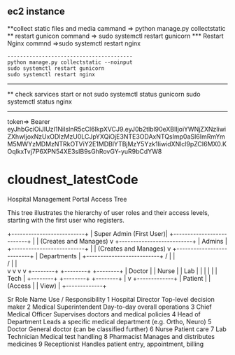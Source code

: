 ec2 instance
------------------------------------------------
**collect static files and media
     cammand =>  python manage.py collectstatic
 ** restart gunicon 
  command => sudo systemctl restart gunicorn
*** Restart Nginx
	commnd =>sudo systemctl restart nginx
	
	----------------------------------------
	python manage.py collectstatic --noinput
	sudo systemctl restart gunicorn
	sudo systemctl restart nginx
------------------------------------------------
** check sarvices start or not 
sudo systemctl status gunicorn
sudo systemctl status nginx
  
  
  
  --------------------------------
  token=>
   Bearer eyJhbGciOiJIUzI1NiIsInR5cCI6IkpXVCJ9.eyJ0b2tlbl90eXBlIjoiYWNjZXNzIiwiZXhwIjoxNzUxODIzMzU0LCJpYXQiOjE3NTE3ODAxNTQsImp0aSI6ImRmYmM5MWYzMDMzNTRkOTViY2E1MDBlYTBjMzY5Yzk1IiwidXNlcl9pZCI6MX0.KOqlkxTvj7P6XPN54XE3sIB9sGhRovGY-yuR9bCdYW8



# cloudnest_latestCode


Hospital Management Portal Access Tree

This tree illustrates the hierarchy of user roles and their access levels, starting with the first user who registers.

+--------------------------+
|  Super Admin (First User)|
+--------------------------+
      |
      |  (Creates and Manages)
      v
+--------------------------+
|          Admins          |
+--------------------------+
      |
      |  (Creates and Manages)
      v
+--------------------------+
|        Departments       |
+--------------------------+
  /      |       |      \
 /       |       |       \
v        v       v        v
+--------+ +--------+ +--------+
| Doctor | | Nurse  | |  Lab   |
|        | |        | |  Tech  |
+--------+ +--------+ +--------+
                               |
                               v
                        +-------------+
                        |   Patient   |
                        |   (Access   |
                        |   View)     |
                        +-------------+

Sr	Role Name	Use / Responsibility
1	Hospital Director	Top-level decision maker
2	Medical Superintendent	Day-to-day overall operations
3	Chief Medical Officer	Supervises doctors and medical policies
4	Head of Department	Leads a specific medical department (e.g. Ortho, Neuro)
5	Doctor	General doctor (can be classified further)
6	Nurse	Patient care
7	Lab Technician	Medical test handling
8	Pharmacist	Manages and distributes medicines
9	Receptionist	Handles patient entry, appointment, billing